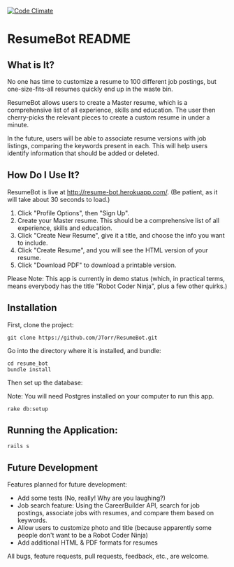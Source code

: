[![Code Climate](https://codeclimate.com/github/JTorr/ResumeBot/badges/gpa.svg)](https://codeclimate.com/github/JTorr/ResumeBot)

ResumeBot README
======

What is It?
---------------

No one has time to customize a resume to 100 different job postings,
but one-size-fits-all resumes quickly end up in the waste bin.

ResumeBot allows users to create a Master resume, which is a comprehensive list
of all experience, skills and education. The user then cherry-picks the relevant
pieces to create a custom resume in under a minute.

In the future, users will be able to associate resume versions with job listings,
comparing the keywords present in each. This will help users identify information
that should be added or deleted.

How Do I Use It?
----------------
ResumeBot is live at http://resume-bot.herokuapp.com/.
(Be patient, as it will take about 30 seconds to load.)

1. Click "Profile Options", then "Sign Up".
2. Create your Master resume. This should be a comprehensive list of all experience,
skills and education.
3. Click "Create New Resume", give it a title, and choose the info you want to include.
4. Click "Create Resume", and you will see the HTML version of your resume.
5. Click "Download PDF" to download a printable version.

Please Note: This app is currently in demo status (which, in practical terms,
  means everybody has the title "Robot Coder Ninja", plus a few other quirks.)


Installation
----------------
First, clone the project:

```
git clone https://github.com/JTorr/ResumeBot.git
```

Go into the directory where it is installed, and bundle:

```
cd resume_bot
bundle install
```

Then set up the database:

Note: You will need Postgres installed on your computer to run this app.

```
rake db:setup
```

Running the Application:
----------------

```
rails s
```

Future Development
----

Features planned for future development:

* Add some tests (No, really! Why are you laughing?)
* Job search feature: Using the CareerBuilder API, search for job postings,
associate jobs with resumes, and compare them based on keywords.
* Allow users to customize photo and title (because apparently some people don't
want to be a Robot Coder Ninja)
* Add additional HTML & PDF formats for resumes


All bugs, feature requests, pull requests, feedback, etc., are welcome.
